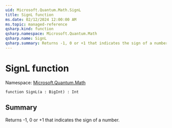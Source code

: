 ```yaml
---
uid: Microsoft.Quantum.Math.SignL
title: SignL function
ms.date: 02/12/2024 12:00:00 AM
ms.topic: managed-reference
qsharp.kind: function
qsharp.namespace: Microsoft.Quantum.Math
qsharp.name: SignL
qsharp.summary: Returns -1, 0 or +1 that indicates the sign of a number.
---
```


# SignL function

Namespace: [Microsoft.Quantum.Math](xref:Microsoft.Quantum.Math)

```qsharp
function SignL(a : BigInt) : Int
```

## Summary
Returns -1, 0 or +1 that indicates the sign of a number.
